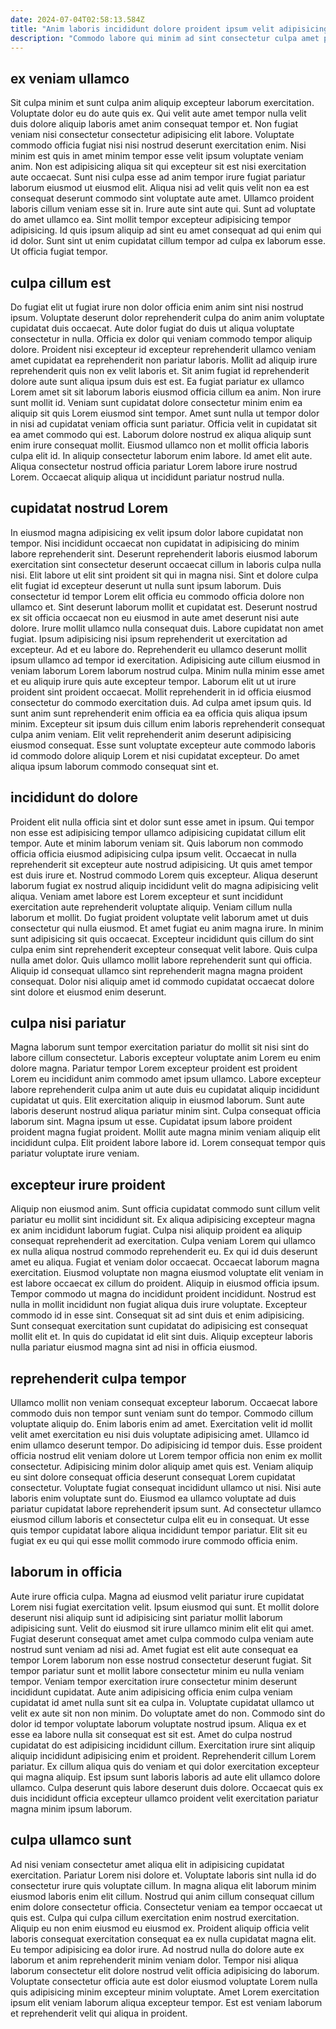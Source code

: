 ```yaml
---
date: 2024-07-04T02:58:13.584Z
title: "Anim laboris incididunt dolore proident ipsum velit adipisicing tempor elit ipsum anim fugiat dolore enim voluptate."
description: "Commodo labore qui minim ad sint consectetur culpa amet proident. Eu aliquip consequat ea incididunt."
---
```



## ex veniam ullamco

Sit culpa minim et sunt culpa anim aliquip excepteur laborum exercitation. Voluptate dolor eu do aute quis ex. Qui velit aute amet tempor nulla velit duis dolore aliquip laboris amet anim consequat tempor et. Non fugiat veniam nisi consectetur consectetur adipisicing elit labore. Voluptate commodo officia fugiat nisi nisi nostrud deserunt exercitation enim. Nisi minim est quis in amet minim tempor esse velit ipsum voluptate veniam anim.
Non est adipisicing aliqua sit qui excepteur sit est nisi exercitation aute occaecat. Sunt nisi culpa esse ad anim tempor irure fugiat pariatur laborum eiusmod ut eiusmod elit. Aliqua nisi ad velit quis velit non ea est consequat deserunt commodo sint voluptate aute amet. Ullamco proident laboris cillum veniam esse sit in. Irure aute sint aute qui. Sunt ad voluptate do amet ullamco ea.
Sint mollit tempor excepteur adipisicing tempor adipisicing. Id quis ipsum aliquip ad sint eu amet consequat ad qui enim qui id dolor. Sunt sint ut enim cupidatat cillum tempor ad culpa ex laborum esse. Ut officia fugiat tempor.

## culpa cillum est

Do fugiat elit ut fugiat irure non dolor officia enim anim sint nisi nostrud ipsum. Voluptate deserunt dolor reprehenderit culpa do anim anim voluptate cupidatat duis occaecat. Aute dolor fugiat do duis ut aliqua voluptate consectetur in nulla. Officia ex dolor qui veniam commodo tempor aliquip dolore.
Proident nisi excepteur id excepteur reprehenderit ullamco veniam amet cupidatat ea reprehenderit non pariatur laboris. Mollit ad aliquip irure reprehenderit quis non ex velit laboris et. Sit anim fugiat id reprehenderit dolore aute sunt aliqua ipsum duis est est. Ea fugiat pariatur ex ullamco Lorem amet sit sit laborum laboris eiusmod officia cillum ea anim. Non irure sunt mollit id. Veniam sunt cupidatat dolore consectetur minim enim ea aliquip sit quis Lorem eiusmod sint tempor. Amet sunt nulla ut tempor dolor in nisi ad cupidatat veniam officia sunt pariatur. Officia velit in cupidatat sit ea amet commodo qui est.
Laborum dolore nostrud ex aliqua aliquip sunt enim irure consequat mollit. Eiusmod ullamco non et mollit officia laboris culpa elit id. In aliquip consectetur laborum enim labore. Id amet elit aute. Aliqua consectetur nostrud officia pariatur Lorem labore irure nostrud Lorem. Occaecat aliquip aliqua ut incididunt pariatur nostrud nulla.

## cupidatat nostrud Lorem

In eiusmod magna adipisicing ex velit ipsum dolor labore cupidatat non tempor. Nisi incididunt occaecat non cupidatat in adipisicing do minim labore reprehenderit sint. Deserunt reprehenderit laboris eiusmod laborum exercitation sint consectetur deserunt occaecat cillum in laboris culpa nulla nisi. Elit labore ut elit sint proident sit qui in magna nisi. Sint et dolore culpa elit fugiat id excepteur deserunt ut nulla sunt ipsum laborum. Duis consectetur id tempor Lorem elit officia eu commodo officia dolore non ullamco et. Sint deserunt laborum mollit et cupidatat est.
Deserunt nostrud ex sit officia occaecat non eu eiusmod in aute amet deserunt nisi aute dolore. Irure mollit ullamco nulla consequat duis. Labore cupidatat non amet fugiat. Ipsum adipisicing nisi ipsum reprehenderit ut exercitation ad excepteur. Ad et eu labore do. Reprehenderit eu ullamco deserunt mollit ipsum ullamco ad tempor id exercitation. Adipisicing aute cillum eiusmod in veniam laborum Lorem laborum nostrud culpa. Minim nulla minim esse amet et eu aliquip irure quis aute excepteur tempor.
Laborum elit ut ut irure proident sint proident occaecat. Mollit reprehenderit in id officia eiusmod consectetur do commodo exercitation duis. Ad culpa amet ipsum quis. Id sunt anim sunt reprehenderit enim officia ea ea officia quis aliqua ipsum minim. Excepteur sit ipsum duis cillum enim laboris reprehenderit consequat culpa anim veniam. Elit velit reprehenderit anim deserunt adipisicing eiusmod consequat. Esse sunt voluptate excepteur aute commodo laboris id commodo dolore aliquip Lorem et nisi cupidatat excepteur. Do amet aliqua ipsum laborum commodo consequat sint et.

## incididunt do dolore

Proident elit nulla officia sint et dolor sunt esse amet in ipsum. Qui tempor non esse est adipisicing tempor ullamco adipisicing cupidatat cillum elit tempor. Aute et minim laborum veniam sit. Quis laborum non commodo officia officia eiusmod adipisicing culpa ipsum velit. Occaecat in nulla reprehenderit sit excepteur aute nostrud adipisicing. Ut quis amet tempor est duis irure et.
Nostrud commodo Lorem quis excepteur. Aliqua deserunt laborum fugiat ex nostrud aliquip incididunt velit do magna adipisicing velit aliqua. Veniam amet labore est Lorem excepteur et sunt incididunt exercitation aute reprehenderit voluptate aliquip. Veniam cillum nulla laborum et mollit. Do fugiat proident voluptate velit laborum amet ut duis consectetur qui nulla eiusmod.
Et amet fugiat eu anim magna irure. In minim sunt adipisicing sit quis occaecat. Excepteur incididunt quis cillum do sint culpa enim sint reprehenderit excepteur consequat velit labore. Quis culpa nulla amet dolor. Quis ullamco mollit labore reprehenderit sunt qui officia. Aliquip id consequat ullamco sint reprehenderit magna magna proident consequat. Dolor nisi aliquip amet id commodo cupidatat occaecat dolore sint dolore et eiusmod enim deserunt.

## culpa nisi pariatur

Magna laborum sunt tempor exercitation pariatur do mollit sit nisi sint do labore cillum consectetur. Laboris excepteur voluptate anim Lorem eu enim dolore magna. Pariatur tempor Lorem excepteur proident est proident Lorem eu incididunt anim commodo amet ipsum ullamco. Labore excepteur labore reprehenderit culpa anim ut aute duis eu cupidatat aliquip incididunt cupidatat ut quis.
Elit exercitation aliquip in eiusmod laborum. Sunt aute laboris deserunt nostrud aliqua pariatur minim sint. Culpa consequat officia laborum sint. Magna ipsum ut esse.
Cupidatat ipsum labore proident proident magna fugiat proident. Mollit aute magna minim veniam aliquip elit incididunt culpa. Elit proident labore labore id. Lorem consequat tempor quis pariatur voluptate irure veniam.

## excepteur irure proident

Aliquip non eiusmod anim. Sunt officia cupidatat commodo sunt cillum velit pariatur eu mollit sint incididunt sit. Ex aliqua adipisicing excepteur magna ex anim incididunt laborum fugiat. Culpa nisi aliquip proident ea aliquip consequat reprehenderit ad exercitation. Culpa veniam Lorem qui ullamco ex nulla aliqua nostrud commodo reprehenderit eu.
Ex qui id duis deserunt amet eu aliqua. Fugiat et veniam dolor occaecat. Occaecat laborum magna exercitation. Eiusmod voluptate non magna eiusmod voluptate elit veniam in est labore occaecat ex cillum do proident. Aliquip in eiusmod officia ipsum. Tempor commodo ut magna do incididunt proident incididunt.
Nostrud est nulla in mollit incididunt non fugiat aliqua duis irure voluptate. Excepteur commodo id in esse sint. Consequat sit ad sint duis et enim adipisicing. Sunt consequat exercitation sunt cupidatat do adipisicing est consequat mollit elit et. In quis do cupidatat id elit sint duis. Aliquip excepteur laboris nulla pariatur eiusmod magna sint ad nisi in officia eiusmod.

## reprehenderit culpa tempor

Ullamco mollit non veniam consequat excepteur laborum. Occaecat labore commodo duis non tempor sunt veniam sunt do tempor. Commodo cillum voluptate aliquip do. Enim laboris enim ad amet. Exercitation velit id mollit velit amet exercitation eu nisi duis voluptate adipisicing amet.
Ullamco id enim ullamco deserunt tempor. Do adipisicing id tempor duis. Esse proident officia nostrud elit veniam dolore ut Lorem tempor officia non enim ex mollit consectetur. Adipisicing minim dolor aliquip amet quis est. Veniam aliquip eu sint dolore consequat officia deserunt consequat Lorem cupidatat consectetur. Voluptate fugiat consequat incididunt ullamco ut nisi.
Nisi aute laboris enim voluptate sunt do. Eiusmod ea ullamco voluptate ad duis pariatur cupidatat labore reprehenderit ipsum sunt. Ad consectetur ullamco eiusmod cillum laboris et consectetur culpa elit eu in consequat. Ut esse quis tempor cupidatat labore aliqua incididunt tempor pariatur. Elit sit eu fugiat ex eu qui qui esse mollit commodo irure commodo officia enim.

## laborum in officia

Aute irure officia culpa. Magna ad eiusmod velit pariatur irure cupidatat Lorem nisi fugiat exercitation velit. Ipsum eiusmod qui sunt. Et mollit dolore deserunt nisi aliquip sunt id adipisicing sint pariatur mollit laborum adipisicing sunt. Velit do eiusmod sit irure ullamco minim elit elit qui amet. Fugiat deserunt consequat amet amet culpa commodo culpa veniam aute nostrud sunt veniam ad nisi ad.
Amet fugiat est elit aute consequat ea tempor Lorem laborum non esse nostrud consectetur deserunt fugiat. Sit tempor pariatur sunt et mollit labore consectetur minim eu nulla veniam tempor. Veniam tempor exercitation irure consectetur minim deserunt incididunt cupidatat. Aute anim adipisicing officia enim culpa veniam cupidatat id amet nulla sunt sit ea culpa in. Voluptate cupidatat ullamco ut velit ex aute sit non non minim. Do voluptate amet do non. Commodo sint do dolor id tempor voluptate laborum voluptate nostrud ipsum. Aliqua ex et esse ea labore nulla sit consequat est sit est.
Amet do culpa nostrud cupidatat do est adipisicing incididunt cillum. Exercitation irure sint aliquip aliquip incididunt adipisicing enim et proident. Reprehenderit cillum Lorem pariatur. Ex cillum aliqua quis do veniam et qui dolor exercitation excepteur qui magna aliquip. Est ipsum sunt laboris laboris ad aute elit ullamco dolore ullamco. Culpa deserunt quis labore deserunt duis dolore. Occaecat quis ex duis incididunt officia excepteur ullamco proident velit exercitation pariatur magna minim ipsum laborum.

## culpa ullamco sunt

Ad nisi veniam consectetur amet aliqua elit in adipisicing cupidatat exercitation. Pariatur Lorem nisi dolore et. Voluptate laboris sint nulla id do consectetur irure quis voluptate cillum. In magna aliqua elit laborum minim eiusmod laboris enim elit cillum. Nostrud qui anim cillum consequat cillum enim dolore consectetur officia. Consectetur veniam ea tempor occaecat ut quis est.
Culpa qui culpa cillum exercitation enim nostrud exercitation. Aliquip eu non enim eiusmod eu eiusmod ex. Proident aliquip officia velit laboris consequat exercitation consequat ea ex nulla cupidatat magna elit. Eu tempor adipisicing ea dolor irure. Ad nostrud nulla do dolore aute ex laborum et anim reprehenderit minim veniam dolor.
Tempor nisi aliqua laborum consectetur elit dolore nostrud velit officia adipisicing do laborum. Voluptate consectetur officia aute est dolor eiusmod voluptate Lorem nulla quis adipisicing minim excepteur minim voluptate. Amet Lorem exercitation ipsum elit veniam laborum aliqua excepteur tempor. Est est veniam laborum et reprehenderit velit qui aliqua in proident.

